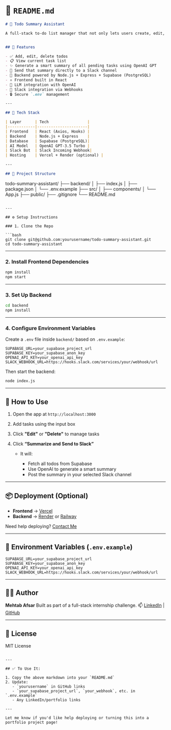 # 📘 `README.md` 

```markdown
# 🧠 Todo Summary Assistant

A full-stack to-do list manager that not only lets users create, edit, and delete tasks — but also generates a smart summary using OpenAI and posts it to a Slack channel with one click.


## 🚀 Features

- ✅ Add, edit, delete todos
- 📋 View current task list
- ✨ Generate a smart summary of all pending tasks using OpenAI GPT
- 📣 Send that summary directly to a Slack channel
- 💾 Backend powered by Node.js + Express + Supabase (PostgreSQL)
- ⚛️ Frontend built in React
- 🧠 LLM integration with OpenAI
- 🔗 Slack integration via Webhooks
- 🔒 Secure `.env` management

---

## 🔧 Tech Stack

| Layer      | Tech                 |
|------------|----------------------|
| Frontend   | React (Axios, Hooks) |
| Backend    | Node.js + Express    |
| Database   | Supabase (PostgreSQL)|
| AI Model   | OpenAI GPT-3.5 Turbo |
| Slack Bot  | Slack Incoming Webhook|
| Hosting    | Vercel + Render (optional) |

---

## 📁 Project Structure

```

todo-summary-assistant/
├── backend/
│   ├── index.js
│   ├── package.json
│   └── .env.example
├── src/
│   ├── components/
│   └── App.js
├── public/
├── .gitignore
└── README.md

````

---

## ⚙️ Setup Instructions

### 1. Clone the Repo

```bash
git clone git@github.com:yourusername/todo-summary-assistant.git
cd todo-summary-assistant
````

---

### 2. Install Frontend Dependencies

```bash
npm install
npm start
```

---

### 3. Set Up Backend

```bash
cd backend
npm install
```

---

### 4. Configure Environment Variables

Create a `.env` file inside `backend/` based on `.env.example`:

```env
SUPABASE_URL=your_supabase_project_url
SUPABASE_KEY=your_supabase_anon_key
OPENAI_API_KEY=your_openai_api_key
SLACK_WEBHOOK_URL=https://hooks.slack.com/services/your/webhook/url
```

Then start the backend:

```bash
node index.js
```

---

## 🧪 How to Use

1. Open the app at `http://localhost:3000`
2. Add tasks using the input box
3. Click **"Edit"** or **"Delete"** to manage tasks
4. Click **“Summarize and Send to Slack”**

   * It will:

     * Fetch all todos from Supabase
     * Use OpenAI to generate a smart summary
     * Post the summary in your selected Slack channel

---

## 📦 Deployment (Optional)

* **Frontend** → [Vercel](https://vercel.com/)
* **Backend** → [Render](https://render.com/) or [Railway](https://railway.app/)

Need help deploying? [Contact Me](#)

---

## 🔐 Environment Variables (`.env.example`)

```env
SUPABASE_URL=your_supabase_project_url
SUPABASE_KEY=your_supabase_anon_key
OPENAI_API_KEY=your_openai_api_key
SLACK_WEBHOOK_URL=https://hooks.slack.com/services/your/webhook/url
```

---

## 🙋‍♂️ Author

**Mehtab Afsar**
Built as part of a full-stack internship challenge.
📫 [LinkedIn](https://www.linkedin.com/) | [GitHub](https://github.com/yourusername)

---

## 📝 License

MIT License

```

---

## ✅ To Use It:

1. Copy the above markdown into your `README.md`
2. Update:
   - `yourusername` in GitHub links
   - `your_supabase_project_url`, `your_webhook`, etc. in `.env.example`
   - Any LinkedIn/portfolio links

---

Let me know if you'd like help deploying or turning this into a portfolio project page!
```
